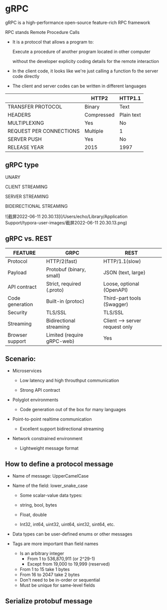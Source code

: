 # gRPC

gRPC is a high-performance open-source feature-rich RPC framework

RPC stands Remote Procedure Calls

- It is a protocol that allows a program to:

  Execute a procedure of another program located in other computer

  without the developer explicity coding details for the remote interaction

- In the client code, it looks like we're just calling a function fo the server code directly

- The client and server codes can be written in different languages

|                         | HTTP2      | HTTP1.1    |
| ----------------------- | ---------- | ---------- |
| TRANSFER PROTOCOL       | Binary     | Text       |
| HEADERS                 | Compressed | Plain text |
| MULTIPLEXING            | Yes        | No         |
| REQUEST PER CONNECTIONS | Multiple   | 1          |
| SERVER PUSH             | Yes        | No         |
| RELEASE YEAR            | 2015       | 1997       |

## gRPC type

UNARY

CLIENT STREAMING

SERVER STREAMING

BIDEIRECTIONAL STREAMING

![截屏2022-06-11 20.30.13](/Users/echo/Library/Application Support/typora-user-images/截屏2022-06-11 20.30.13.png)

## gRPC vs. REST

| FEATURE         | GRPC                       | REST                           |
| --------------- | -------------------------- | ------------------------------ |
| Protocol        | HTTP/2(fast)               | HTTP/1.1(slow)                 |
| Payload         | Protobuf (binary, small)   | JSON (text, large)             |
| API contract    | Strict, required (.proto)  | Loose, optional (OpenAPI)      |
| Code generation | Built-in (protoc)          | Third-part tools (Swagger)     |
| Security        | TLS/SSL                    | TLS/SSL                        |
| Streaming       | Bidirectional streaming    | Client --> server request only |
| Browser support | Limited (require gRPC-web) | Yes                            |

## Scenario:

- Microservices

  - Low latency and high throuthput communication

  - Strong API contract

- Polyglot environments
  - Code generation out of the box for many languages

- Point-to-point realtime communication
  - Excellent support bidirectional streaming

- Network constrained environment
  - Lightweight message format

## How to define a protocol message

- Name of message: UpperCamelCase

- Name of the field: lower_snake_case

  - Some scalar-value data types:

  - string, bool, bytes

  - Float, double

  - Int32, int64, uint32, uint64, sint32, sint64, etc.

- Data types can be user-defined enums or other messages
- Tags are more important than field names
  - Is an arbitrary integer
    - From 1 to 536,870,911 (or 2^29-1)
    - Except from 19,000 to 19,999 (reserved)
  - From 1 to 15 take 1 bytes
  - From 16 to 2047 take 2 bytes
  - Don't need to be in-order or sequential
  - Must be unique for same-level fields

## Serialize protobuf message

